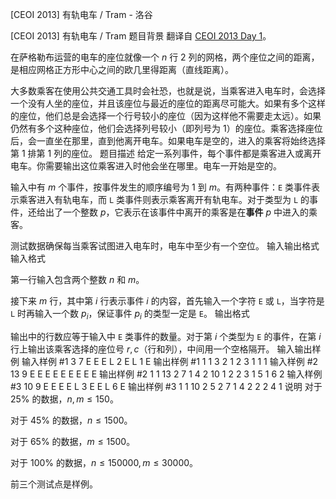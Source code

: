 



[CEOI 2013] 有轨电车 / Tram - 洛谷














[CEOI 2013] 有轨电车 / Tram
题目背景
翻译自 [CEOI 2013 Day 1](https://ceoi2013.hsin.hr/tasks/tasks_day1.pdf)。

在萨格勒布运营的电车的座位就像一个 $n$ 行 $2$ 列的网格，两个座位之间的距离，是相应网格正方形中心之间的欧几里得距离（直线距离）。


大多数乘客在使用公共交通工具时会社恐，也就是说，当乘客进入电车时，会选择一个没有人坐的座位，并且该座位与最近的座位的距离尽可能大。如果有多个这样的座位，他们总是会选择一个行号较小的座位（因为这样他不需要走太远）。如果仍然有多个这种座位，他们会选择列号较小（即列号为 $1$）的座位。乘客选择座位后，会一直坐在那里，直到他离开电车。如果电车是空的，进入的乘客将始终选择第 $1$ 排第 $1$ 列的座位。
题目描述
给定一系列事件，每个事件都是乘客进入或离开电车。你需要输出这位乘客进入时他会坐在哪里。电车一开始是空的。

输入中有 $m$ 个事件，按事件发生的顺序编号为 $1$ 到 $m$。有两种事件：`E` 类事件表示乘客进入有轨电车，而 `L` 类事件则表示乘客离开有轨电车。对于类型为 `L` 的事件，还给出了一个整数 $p$，它表示在该事件中离开的乘客是在**事件** $p$ 中进入的乘客。

测试数据确保每当乘客试图进入电车时，电车中至少有一个空位。
输入输出格式
输入格式

第一行输入包含两个整数 $n$ 和 $m$。

接下来 $m$ 行，其中第 $i$ 行表示事件 $i$ 的内容，首先输入一个字符 `E` 或 `L`，当字符是 `L` 时再输入一个数 $p_i$，保证事件 $p_i$ 的类型一定是 `E`。
输出格式

输出中的行数应等于输入中 `E` 类事件的数量。对于第 $i$ 个类型为 `E` 的事件，在第 $i$ 行上输出该乘客选择的座位号 $r,c$（行和列），中间用一个空格隔开。
输入输出样例
输入样例 #1
3 7
E
E
E
L 2
E
L 1
E
输出样例 #1
1 1
3 2
1 2
3 1
1 1
输入样例 #2
13 9
E
E
E
E
E
E
E
E
E
输出样例 #2
1 1
13 2
7 1
4 2
10 1
2 2
3 1
5 1
6 2
输入样例 #3
10 9
E
E
E
E
L 3
E
E
L 6
E
输出样例 #3
1 1
10 2
5 2
7 1
4 2
2 2
4 1
说明
对于 $25\%$ 的数据，$n,m\le150$。

对于 $45\%$ 的数据，$n\le1500$。

对于 $65\%$ 的数据，$m\le1500$。

对于 $100\%$ 的数据，$n\le150000,m\le30000$。

前三个测试点是样例。






